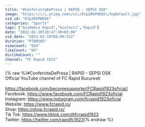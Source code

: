 ```yaml
---
title: "#ConferintaDePresa | RAPID - SEPSI OSK"
image: "https:\/\/i.ytimg.com\/vi\/Etp2RhPWEDk\/hqdefault.jpg"
vid_id: "Etp2RhPWEDk"
categories: "Sports"
tags: ["Academia Rapid","Giulesti","Rapid"]
date: "2022-02-10T20:47:30+03:00"
vid_date: "2022-02-10T08:09:52Z"
duration: "PT8M20S"
viewcount: "934"
likeCount: "60"
dislikeCount: ""
channel: "FC Rapid 1923"
---
```

{% raw %}#ConferintaDePresa | RAPID - SEPSI OSK<br />Official YouTube channel of FC Rapid Bucuresti<br /><br /><a rel="nofollow" target="blank" href="https://facebook.com/becomesupporter/FCRapid1923oficial/">https://facebook.com/becomesupporter/FCRapid1923oficial/</a><br />Facebook: <a rel="nofollow" target="blank" href="https://www.facebook.com/FCRapid1923oficial">https://www.facebook.com/FCRapid1923oficial</a><br />Instagram: <a rel="nofollow" target="blank" href="https://www.instagram.com/fcrapid1923oficial">https://www.instagram.com/fcrapid1923oficial</a><br />Website: <a rel="nofollow" target="blank" href="https://www.fcrapid.ro/">https://www.fcrapid.ro/</a><br />Shop: <a rel="nofollow" target="blank" href="https://shop.fcrapid.ro/">https://shop.fcrapid.ro/</a><br />Tik Tok: <a rel="nofollow" target="blank" href="https://www.tiktok.com/@fcrapid1923">https://www.tiktok.com/@fcrapid1923</a><br />Twitter: <a rel="nofollow" target="blank" href="https://twitter.com/rapidfc1923">https://twitter.com/rapidfc1923</a>{% endraw %}
